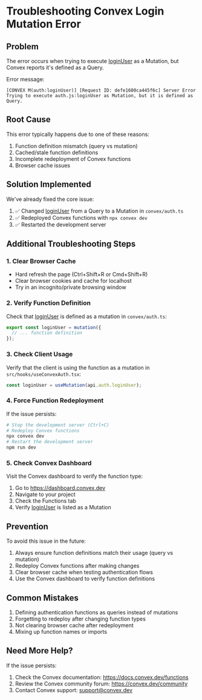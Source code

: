 # Troubleshooting Convex Login Mutation Error

## Problem
The error occurs when trying to execute [loginUser](file://c:\Users\Hernandez\OneDrive%20-%20VOSS%20Group\Escritorio\qoooder\aviate-ace\convex\auth.ts#L55-L89) as a Mutation, but Convex reports it's defined as a Query.

Error message:
```
[CONVEX M(auth:loginUser)] [Request ID: defe1600ca445f6c] Server Error
Trying to execute auth.js:loginUser as Mutation, but it is defined as Query.
```

## Root Cause
This error typically happens due to one of these reasons:
1. Function definition mismatch (query vs mutation)
2. Cached/stale function definitions
3. Incomplete redeployment of Convex functions
4. Browser cache issues

## Solution Implemented
We've already fixed the core issue:
1. ✅ Changed [loginUser](file://c:\Users\Hernandez\OneDrive%20-%20VOSS%20Group\Escritorio\qoooder\aviate-ace\convex\auth.ts#L55-L89) from a Query to a Mutation in `convex/auth.ts`
2. ✅ Redeployed Convex functions with `npx convex dev`
3. ✅ Restarted the development server

## Additional Troubleshooting Steps

### 1. Clear Browser Cache
- Hard refresh the page (Ctrl+Shift+R or Cmd+Shift+R)
- Clear browser cookies and cache for localhost
- Try in an incognito/private browsing window

### 2. Verify Function Definition
Check that [loginUser](file://c:\Users\Hernandez\OneDrive%20-%20VOSS%20Group\Escritorio\qoooder\aviate-ace\convex\auth.ts#L55-L89) is defined as a mutation in `convex/auth.ts`:
```typescript
export const loginUser = mutation({
  // ... function definition
});
```

### 3. Check Client Usage
Verify that the client is using the function as a mutation in `src/hooks/useConvexAuth.tsx`:
```typescript
const loginUser = useMutation(api.auth.loginUser);
```

### 4. Force Function Redeployment
If the issue persists:
```bash
# Stop the development server (Ctrl+C)
# Redeploy Convex functions
npx convex dev
# Restart the development server
npm run dev
```

### 5. Check Convex Dashboard
Visit the Convex dashboard to verify the function type:
1. Go to https://dashboard.convex.dev
2. Navigate to your project
3. Check the Functions tab
4. Verify [loginUser](file://c:\Users\Hernandez\OneDrive%20-%20VOSS%20Group\Escritorio\qoooder\aviate-ace\convex\auth.ts#L55-L89) is listed as a Mutation

## Prevention
To avoid this issue in the future:
1. Always ensure function definitions match their usage (query vs mutation)
2. Redeploy Convex functions after making changes
3. Clear browser cache when testing authentication flows
4. Use the Convex dashboard to verify function definitions

## Common Mistakes
1. Defining authentication functions as queries instead of mutations
2. Forgetting to redeploy after changing function types
3. Not clearing browser cache after redeployment
4. Mixing up function names or imports

## Need More Help?
If the issue persists:
1. Check the Convex documentation: https://docs.convex.dev/functions
2. Review the Convex community forum: https://convex.dev/community
3. Contact Convex support: support@convex.dev